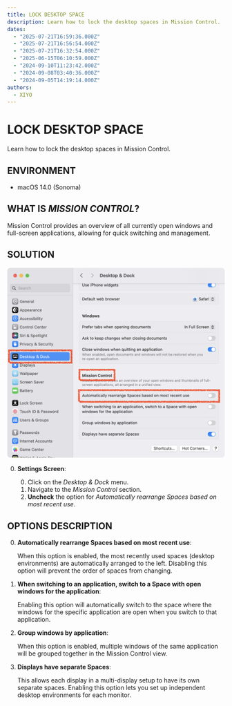 ```yaml
---
title: LOCK DESKTOP SPACE
description: Learn how to lock the desktop spaces in Mission Control.
dates:
  - "2025-07-21T16:59:36.000Z"
  - "2025-07-21T16:56:54.000Z"
  - "2025-07-21T16:32:54.000Z"
  - "2025-06-15T06:10:59.000Z"
  - "2024-09-10T11:23:42.000Z"
  - "2024-09-08T03:40:36.000Z"
  - "2024-09-05T14:19:14.000Z"
authors:
  - XIYO
---
```

# LOCK DESKTOP SPACE

Learn how to lock the desktop spaces in Mission Control.

## ENVIRONMENT

- macOS 14.0 (Sonoma)

## WHAT IS *MISSION CONTROL*?

Mission Control provides an overview of all currently open windows and full-screen applications, allowing for quick switching and management.

## SOLUTION

![Mission Control Options Settings Screen](./assets/2023-10-27-13-36-46.png)

0. **Settings Screen**:

   0. Click on the *Desktop & Dock* menu.
   1. Navigate to the *Mission Control* section.
   2. **Uncheck** the option for *Automatically rearrange Spaces based on most recent use*.

## OPTIONS DESCRIPTION

0. **Automatically rearrange Spaces based on most recent use**:

   When this option is enabled, the most recently used spaces (desktop environments) are automatically arranged to the left. Disabling this option will prevent the order of spaces from changing.

1. **When switching to an application, switch to a Space with open windows for the application**:

   Enabling this option will automatically switch to the space where the windows for the specific application are open when you switch to that application.

2. **Group windows by application**:

   When this option is enabled, multiple windows of the same application will be grouped together in the Mission Control view.

3. **Displays have separate Spaces**:

   This allows each display in a multi-display setup to have its own separate spaces. Enabling this option lets you set up independent desktop environments for each monitor.


